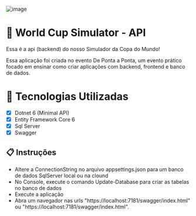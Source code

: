 ![image](https://user-images.githubusercontent.com/56805858/205454896-adacf47d-82a5-4512-8842-db1ec27bff25.png)

# 🚀 World Cup Simulator - API

Essa é a api (backend) do nosso Simulador da Copa do Mundo!

Essa aplicação foi criada no evento De Ponta a Ponta, um evento prático focado em ensinar como criar aplicações com backend, frontend e banco de dados.

# :notebook: Tecnologias Utilizadas
- [X] Dotnet 6 (Minimal API)
- [X] Entity Framework Core 6
- [X] Sql Server
- [X] Swagger

## 📋 Instruções

- Altere a ConnectionString no arquivo appsettings.json para um banco de dados SqlServer local ou na clound
- No Console, execute o comando Update-Database para criar as tabelas no banco de dados
- Execute a aplicação
- Abra um navegador nas urls "https://localhost:7181/swagger/index.html" ou "https://localhost:7181/swagger/index.html".